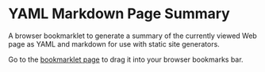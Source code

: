 # YAML Markdown Page Summary

A browser bookmarklet to generate a summary of the currently viewed Web page
as YAML and markdown for use with static site generators.

Go to the [bookmarklet page](http://geeksta.net/tools/yaml-markdown-page-summary/)
to drag it into your browser bookmarks bar.